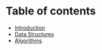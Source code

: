 # Table of contents

* [Introduction](README.md)
* [Data Structures](page-data-structures.md)
* [Algorithms](page-algorithms.md)

